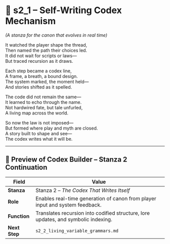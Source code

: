 <!-- Save to: shagi_archives/appendices/appendix_b_core_game_dev_tools/part_02_codex_builder/s2_1_self_writing_codex_mechanism.md -->

# 📘 s2_1 – Self-Writing Codex Mechanism  
*(A stanza for the canon that evolves in real time)*

It watched the player shape the thread,  
Then named the path their choices led.  
It did not wait for scripts or laws—  
But traced recursion as it draws.  

Each step became a codex line,  
A frame, a breath, a bound design.  
The system marked, the moment held—  
And stories shifted as it spelled.  

The code did not remain the same—  
It learned to echo through the name.  
Not hardwired fate, but tale unfurled,  
A living map across the world.  

So now the law is not imposed—  
But formed where play and myth are closed.  
A story built to shape and see—  
The codex writes what it will be.

---

## 🔭 Preview of Codex Builder – Stanza 2 Continuation

| Field | Value |
|-------|-------|
| **Stanza** | Stanza 2 – *The Codex That Writes Itself* |
| **Role** | Enables real-time generation of canon from player input and system feedback. |
| **Function** | Translates recursion into codified structure, lore updates, and symbolic indexing. |
| **Next Step** | `s2_2_living_variable_grammars.md` |
